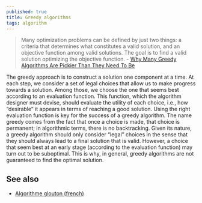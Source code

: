 ```yaml
---
published: true
title: Greedy algorithms
tags: algorithm
---
```

> Many optimization problems can be defined by just two things: a criteria that determines what constitutes a valid solution, and an objective function among valid solutions. The goal is to find a valid solution optimizing the objective function. - [Why Many Greedy Algorithms Are Pickier Than They Need To Be](http://nmamano.com/blog/greedy/greedy.html)

The greedy approach is to construct a solution one component at a time. At each step, we consider a set of legal choices that allow us to make progress towards a solution. Among those, we choose the one that seems best according to an evaluation function. This function, which the algorithm designer must devise, should evaluate the utility of each choice, i.e., how “desirable” it appears in terms of reaching a good solution. Using the right evaluation function is key for the success of a greedy algorithm. The name greedy comes from the fact that once a choice is made, that choice is permanent; in algorithmic terms, there is no backtracking. Given its nature, a greedy algorithm should only consider “legal” choices in the sense that they should always lead to a final solution that is valid. However, a choice that seem best at an early stage (according to the evaluation function) may turn out to be suboptimal. This is why, in general, greedy algorithms are not guaranteed to find the optimal solution.

## See also
- [Algorithme glouton (french)](https://fr.wikipedia.org/wiki/Algorithme_glouton)